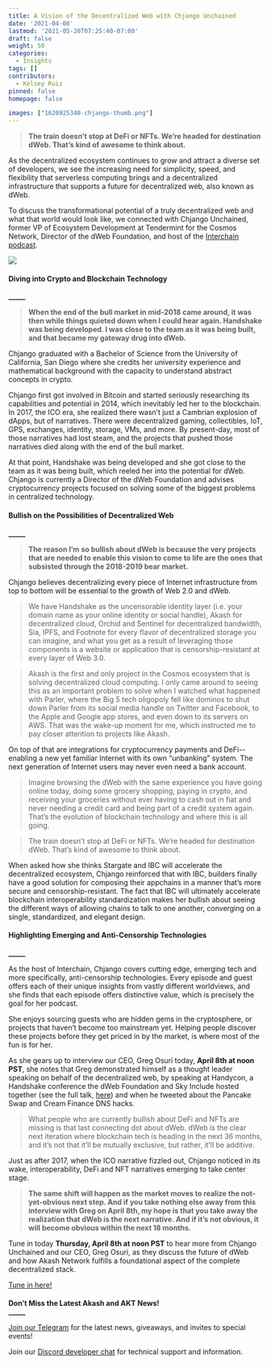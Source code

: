 ```yaml
---
title: A Vision of the Decentralized Web with Chjango Unchained
date: '2021-04-08'
lastmod: '2021-05-20T07:25:40-07:00'
draft: false
weight: 50
categories:
  - Insights
tags: []
contributors:
  - Kelsey Ruiz
pinned: false
homepage: false

images: ["1620925340-chjango-thumb.png"]
---
```

> **The train doesn’t stop at DeFi or NFTs. We’re headed for destination dWeb. That’s kind of awesome to think about.**

As the decentralized ecosystem continues to grow and attract a diverse set of developers, we see the increasing need for simplicity, speed, and flexibility that serverless computing brings and a decentralized infrastructure that supports a future for decentralized web, also known as dWeb.   

To discuss the transformational potential of a truly decentralized web and what that world would look like, we connected with Chjango Unchained, former VP of Ecosystem Development at Tendermint for the Cosmos Network, Director of the dWeb Foundation, and host of the [Interchain podcast](https://www.youtube.com/watch?v=4xlOVeUXd90).   
  

![](https://www.datocms-assets.com/45776/1620925201-0d8355e6-6602-5366-8e0c-bd5f457021f4.jpg)

  

#### **Diving into Crypto and Blockchain Technology**  
**\_\_\_\_\_**

> **When the end of the bull market in mid-2018 came around, it was then while things quieted down when I could hear again. Handshake was being developed. I was close to the team as it was being built, and that became my gateway drug into dWeb.**

Chjango graduated with a Bachelor of Science from the University of California, San Diego where she credits her university experience and mathematical background with the capacity to understand abstract concepts in crypto.   

Chjango first got involved in Bitcoin and started seriously researching its capabilities and potential in 2014, which inevitably led her to the blockchain. In 2017, the ICO era, she realized there wasn’t just a Cambrian explosion of dApps, but of narratives. There were decentralized gaming, collectibles, IoT, GPS, exchanges, identity, storage, VMs, and more. By present-day, most of those narratives had lost steam, and the projects that pushed those narratives died along with the end of the bull market.   

At that point, Handshake was being developed and she got close to the team as it was being built, which reeled her into the potential for dWeb. Chjango is currently a Director of the dWeb Foundation and advises cryptocurrency projects focused on solving some of the biggest problems in centralized technology.   

#### **Bullish on the Possibilities of Decentralized Web**  
**\_\_\_\_\_**

> **The reason I’m so bullish about dWeb is because the very projects that are needed to enable this vision to come to life are the ones that subsisted through the 2018-2019 bear market.**

Chjango believes decentralizing every piece of Internet infrastructure from top to bottom will be essential to the growth of Web 2.0 and dWeb.   

> We have Handshake as the uncensorable identity layer (i.e. your domain name as your online identity or social handle), Akash for decentralized cloud, Orchid and Sentinel for decentralized bandwidth, Sia, IPFS, and Footnote for every flavor of decentralized storage you can imagine, and what you get as a result of leveraging those components is a website or application that is censorship-resistant at every layer of Web 3.0.

> Akash is the first and only project in the Cosmos ecosystem that is solving decentralized cloud computing. I only came around to seeing this as an important problem to solve when I watched what happened with Parler, where the Big 5 tech oligopoly fell like dominos to shut down Parler from its social media handle on Twitter and Facebook, to the Apple and Google app stores, and even down to its servers on AWS. That was the wake-up moment for me, which instructed me to pay closer attention to projects like Akash.

On top of that are integrations for cryptocurrency payments and DeFi--enabling a new yet familiar Internet with its own “unbanking” system. The next generation of Internet users may never even need a bank account.   

> Imagine browsing the dWeb with the same experience you have going online today, doing some grocery shopping, paying in crypto, and receiving your groceries without ever having to cash out in fiat and never needing a credit card and being part of a credit system again. That’s the evolution of blockchain technology and where this is all going.

> The train doesn’t stop at DeFi or NFTs. We’re headed for destination dWeb. That’s kind of awesome to think about.

When asked how she thinks Stargate and IBC will accelerate the decentralized ecosystem, Chjango reinforced that with IBC, builders finally have a good solution for composing their appchains in a manner that’s more secure and censorship-resistant. The fact that IBC will ultimately accelerate blockchain interoperability standardization makes her bullish about seeing the different ways of allowing chains to talk to one another, converging on a single, standardized, and elegant design.  

#### **Highlighting Emerging and Anti-Censorship Technologies**  
**\_\_\_\_\_**

As the host of Interchain, Chjango covers cutting edge, emerging tech and more specifically, anti-censorship technologies. Every episode and guest offers each of their unique insights from vastly different worldviews, and she finds that each episode offers distinctive value, which is precisely the goal for her podcast.   

She enjoys sourcing guests who are hidden gems in the cryptosphere, or projects that haven’t become too mainstream yet. Helping people discover these projects before they get priced in by the market, is where most of the fun is for her.   

As she gears up to interview our CEO, Greg Osuri today, **April 8th at noon PST**, she notes that Greg demonstrated himself as a thought leader speaking on behalf of the decentralized web, by speaking at Handycon, a Handshake conference the dWeb Foundation and Sky Include hosted together (see the full talk, [here](https://youtu.be/TB-IpeTQYsk)) and when he tweeted about the Pancake Swap and Cream Finance DNS hacks.   

> What people who are currently bullish about DeFi and NFTs are missing is that last connecting dot about dWeb. dWeb is the clear next iteration where blockchain tech is heading in the next 36 months, and it’s not that it’ll be mutually exclusive, but rather, it’ll be additive.

Just as after 2017, when the ICO narrative fizzled out, Chjango noticed in its wake, interoperability, DeFi and NFT narratives emerging to take center stage.

> **The same shift will happen as the market moves to realize the not-yet-obvious next step. And if you take nothing else away from this interview with Greg on April 8th, my hope is that you take away the realization that dWeb is the next narrative. And if it’s not obvious, it will become obvious within the next 18 months.**

Tune in today **Thursday, April 8th at noon PST** to hear more from Chjango Unchained and our CEO, Greg Osuri, as they discuss the future of dWeb and how Akash Network fulfills a foundational aspect of the complete decentralized stack.  
  

[Tune in here!](https://www.youtube.com/watch?v=4xlOVeUXd90)

####   
**Don’t Miss the Latest Akash and AKT News!**  
**\_\_\_\_\_**

[Join our Telegram](https://t.me/AkashNW) for the latest news, giveaways, and invites to special events!

Join our [Discord developer chat](https://discord.com/invite/DxftX67) for technical support and information.